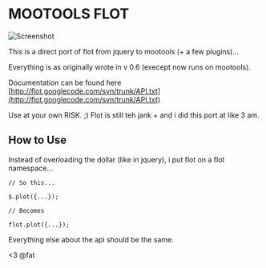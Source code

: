 MOOTOOLS FLOT
=============

![Screenshot](http://f.cl.ly/items/323p1i3R1J0o2F1w0n0m/Screen%20shot%202011-03-10%20at%2010.59.32%20AM.png)

This is a direct port of flot from jquery to mootools (+ a few plugins)...

Everything is as originally wrote in v 0.6 (execept now runs on mootools).

Documentation can be found here [http://flot.googlecode.com/svn/trunk/API.txt](http://flot.googlecode.com/svn/trunk/API.txt)

Use at your own RISK. ;) Flot is still teh jank + and i did this port at like 3 am.

How to Use
----------

Instead of overloading the dollar (like in jquery), i put flot on a flot namespace...

    // So this...

    $.plot({...});
   
    // Becomes

    flot.plot({...});

Everything else about the api should be the same.

<3 @fat
